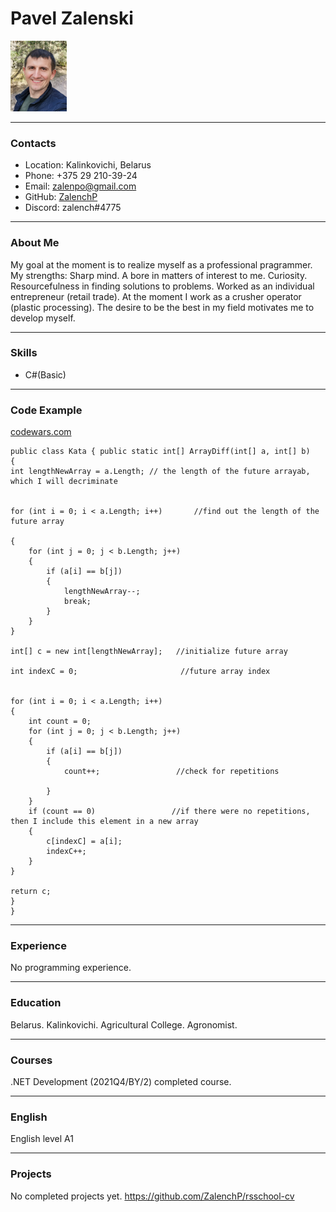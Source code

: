 # Pavel Zalenski
![foto](2022-12-09_11-06-27.png)

---
### Contacts

* Location: Kalinkovichi, Belarus
* Phone: +375 29 210-39-24
* Email: zalenpo@gmail.com
* GitHub: [ZalenchP](https://github.com/ZalenchP/rsschool-cv)
* Discord: zalench#4775

---
### About Me

My goal at the moment is to realize myself as a professional pragrammer. My strengths: Sharp mind. A bore in matters of interest to me. Curiosity. Resourcefulness in finding solutions to problems. Worked as an individual entrepreneur (retail trade). At the moment I work as a crusher operator (plastic processing). The desire to be the best in my field motivates me to develop myself.

---
### Skills

* C#(Basic)

---
### Code Example

[codewars.com](https://www.codewars.com/kata/523f5d21c841566fde000009/train/csharp) 
```
public class Kata { public static int[] ArrayDiff(int[] a, int[] b)
{ 
int lengthNewArray = a.Length; // the length of the future arrayab, which I will decriminate


for (int i = 0; i < a.Length; i++)       //find out the length of the future array

{
    for (int j = 0; j < b.Length; j++)
    {
        if (a[i] == b[j])
        {
            lengthNewArray--;
            break;
        }
    }
}

int[] c = new int[lengthNewArray];   //initialize future array

int indexC = 0;                       //future array index


for (int i = 0; i < a.Length; i++)      
{
    int count = 0;
    for (int j = 0; j < b.Length; j++)
    {
        if (a[i] == b[j])
        {
            count++;                 //check for repetitions

        }
    }
    if (count == 0)                 //if there were no repetitions, then I include this element in a new array
    {
        c[indexC] = a[i];
        indexC++;
    }
}

return c;
}
} 
```
---
### Experience
No programming experience.

---
### Education
Belarus. Kalinkovichi. Agricultural College. Agronomist.

---
### Courses 
.NET Development (2021Q4/BY/2) completed course.

---
### English
English level A1 

---
### Projects
No completed projects yet. https://github.com/ZalenchP/rsschool-cv

